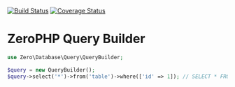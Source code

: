 [![Build Status](https://travis-ci.com/zer0php/query-builder.svg?branch=master)](https://travis-ci.com/zer0php/query-builder)
[![Coverage Status](https://coveralls.io/repos/github/zer0php/query-builder/badge.svg?branch=master)](https://coveralls.io/github/zer0php/query-builder?branch=master)

# ZeroPHP Query Builder

```php
use Zero\Database\Query\QueryBuilder;

$query = new QueryBuilder();
$query->select('*')->from('table')->where(['id' => 1]); // SELECT * FROM table WHERE id = :id
```